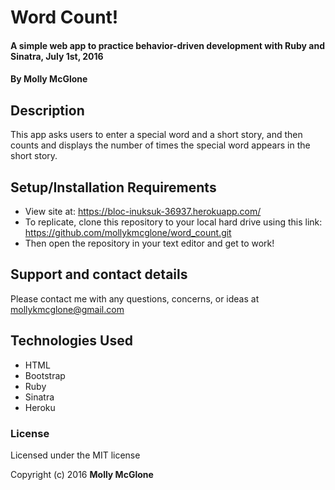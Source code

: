 # Word Count!

#### A simple web app to practice behavior-driven development with Ruby and Sinatra, July 1st, 2016

#### By Molly McGlone

## Description

This app asks users to enter a special word and a short story, and then counts and displays the number of times the special word appears in the short story.

## Setup/Installation Requirements

* View site at: https://bloc-inuksuk-36937.herokuapp.com/
* To replicate, clone this repository to your local hard drive using this link: https://github.com/mollykmcglone/word_count.git
* Then open the repository in your text editor and get to work!

## Support and contact details

Please contact me with any questions, concerns, or ideas at mollykmcglone@gmail.com

## Technologies Used

* HTML
* Bootstrap
* Ruby
* Sinatra
* Heroku

### License

Licensed under the MIT license

Copyright (c) 2016 **Molly McGlone**
